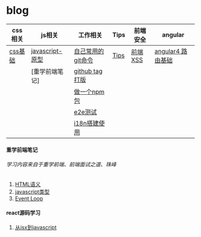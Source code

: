 # blog

css相关 | js相关 | 工作相关 | Tips | 前端安全 | angular
---|---|--- | --- | --- | ---
[css基础](https://github.com/chenbj2333/blog/issues/11) | [javascript-原型](https://github.com/chenbj2333/blog/issues/12) | [自己常用的git命令](https://github.com/chenbj2333/blog/issues/10) | [Tips](https://github.com/chenbj2333/blog/issues/13) | [前端XSS](https://github.com/chenbj2333/blog/issues/8) | [angular4 路由基础](https://github.com/chenbj2333/blog/issues/6)
| | [重学前端笔记] | [github tag打版](https://github.com/chenbj2333/blog/issues/9) |  |  | 
| | | [做一个npm包](https://github.com/chenbj2333/blog/issues/7) | | |
| | | [e2e测试](https://github.com/chenbj2333/blog/issues/5) | | |
| | | [i18n搭建使用](https://github.com/chenbj2333/blog/issues/1) | | |



#### 重学前端笔记
###### 学习内容来自于重学前端、前端面试之道、珠峰
1. [HTML语义](https://github.com/chenbj2333/blog/issues/14)
2. [javascript类型](https://github.com/chenbj2333/blog/issues/15)
3. [Event Loop](https://github.com/chenbj2333/blog/issues/16)


#### react源码学习
1. [从jsx到javascript](https://github.com/chenbj2333/blog/issues/18)

